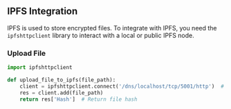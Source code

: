 ## IPFS Integration

IPFS is used to store encrypted files. To integrate with IPFS, you need the `ipfshttpclient` library to interact with a local or public IPFS node.

### Upload File

```python
import ipfshttpclient

def upload_file_to_ipfs(file_path):
    client = ipfshttpclient.connect('/dns/localhost/tcp/5001/http')  # Connect to local IPFS node
    res = client.add(file_path)
    return res['Hash']  # Return file hash
```